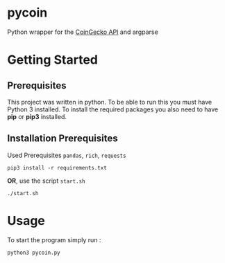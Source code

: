 # pycoin
Python wrapper for the [CoinGecko API](https://www.coingecko.com/en/api/documentation) and argparse

# Getting Started
## Prerequisites
This project was written in python. To be able to run this you must have Python 3 installed.
To install the required packages you also need to have **pip** or **pip3** installed.

## Installation Prerequisites
Used Prerequisites `pandas`, `rich`, `requests`
```shell
pip3 install -r requirements.txt
```

**OR**, use the script `start.sh`
```shell
./start.sh
```

# Usage
To start the program simply run :
```shell
python3 pycoin.py
```
